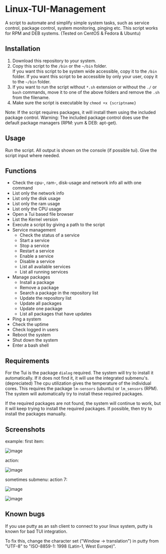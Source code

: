 # Linux-TUI-Management
A script to automate and simplify simple system tasks, such as service control, package control, system monitoring,
pinging etc.
This script works for RPM and DEB systems. (Tested on CentOS & Fedora & Ubuntu)

## Installation
<ol>
<li>Download this repository to your system.</li>
  <li>Copy this script to the <code>/bin</code> or the <code>~/bin</code> folder.</li>
  If you want this script to be system wide accessible, copy it to the <code>/bin</code> folder.
  If you want this script to be accessible by only your user, copy it to the <code>~/bin</code> folder.

  <li>If you want to run the script without <code>*.sh</code> extension or without the <code>./</code> or <code>bash</code> commands, move it to one of the above folders and remove the <code>.sh</code> from the filename.
<li>Make sure the script is executable by <code>chmod +x {scriptname}</code></li>
</ol>

Note: If the script requires packages, it will install them using the included package control.
Warning: The included package control does use the default package managers (RPM: yum & DEB: apt-get).

## Usage

Run the script. All output is shown on the console (if possible tui). 
Give the script input where needed.

## Functions
<ul>
  <li>Check the cpu-, ram-, disk-usage and network info all with one command</li>
  <li>List only the network info</li>
  <li>List only the disk usage</li>
  <li>List only the ram usage</li> 
  <li>List only the CPU usage</li>
  <li>Open a Tui based file browser</li>
  <li>List the Kernel version</li>
  <li>Execute a script by giving a path to the script</li>
  <li>Service management
    <ul>
      <li>Check the status of a service</li>
      <li>Start a service</li>
      <li>Stop a service</li>
      <li>Restart a service</li>
      <li>Enable a service</li>
      <li>Disable a service</li>
      <li>List all available services</li>
      <li>List all running services</li>
    </ul>
  </li>
  <li> Manage packages
    <ul>
      <li>Install a package</li>
      <li>Remove a package</li>
      <li>Search a package in the repository list</li>
      <li>Update the repository list</li>
      <li>Update all packages</li>
      <li>Update one package</li>
      <li>List all packages that have updates</li>
    </ul>
  </li>
  <li>Ping a system</li>
  <li>Check the uptime</li>
  <li>Check logged in users</li>
  <li>Reboot the system</li>
  <li>Shut down the system</li>
  <li>Enter a bash shell</li>
</ul>

## Requirements
For the Tui is the package <code>dialog</code> required. The system will try to install it automatically. If it does not find it, it will use the integrated submenu's. (depreciated)
The cpu utilization gives the temperature of the individual cores. This requires the package <code>lm-sensors</code> (ubuntu) or <code>lm_sensors</code> (RPM). The system will automatically try to install these required packages.

If the required packages are not found, the system will continue to work, but it will keep trying to install the required packages. If possible, then try to install the packages manually.

## Screenshots
example: first item:

![image](https://user-images.githubusercontent.com/73343961/120290569-bfaa8700-c2c2-11eb-8953-d4b9679826fe.png)

action:

![image](https://user-images.githubusercontent.com/73343961/120291003-2891ff00-c2c3-11eb-8bf8-0ee41825c5e8.png)

sometimes submenu: action 7:

![image](https://user-images.githubusercontent.com/73343961/120290645-d650de00-c2c2-11eb-82af-a6fe935e611e.png)

![image](https://user-images.githubusercontent.com/73343961/120290609-cb964900-c2c2-11eb-9419-c47a808fd7a5.png)


## Known bugs
If you use putty as an ssh client to connect to your linux system, putty is known for bad TUI integration.

To fix this, change the character set ("Window -> translation") in putty from "UTF-8" to "ISO-8859-1: 1998 (Latin-1, West Europe)".




